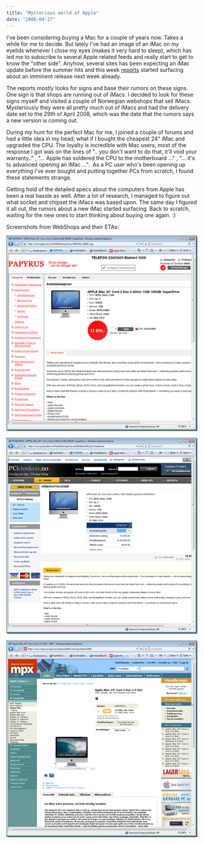```yaml
---
title: "Mysterious world of Apple"
date: "2008-04-27"
---
```


I've been considering buying a Mac for a couple of years now. Takes a while for me to decide. But lately I've had an image of an iMac on my eyelids whenever I close my eyes (makes it very hard to sleep), which has led me to subscribe to several Apple related feeds and really start to get to know the "other side". Anyhow, several sites has been expecting an iMac update before the summer hits and this week [reports](http://www.appleinsider.com/articles/08/04/25/new_imacs_in_retail_system_3g_iphone_redesign_rumor_3gs_d_day.html) started surfacing about an imminent release next week already.

The reports mostly looks for signs and base their rumors on these signs. One sign is that shops are running out of iMacs. I decided to look for these signs myself and visited a couple of Norwegian webshops that sell iMacs. Mysteriously they were all pretty much out of iMacs and had the delivery date set to the 29th of April 2008, which was the date that the rumors says a new version is coming out.

During my hunt for the perfect Mac for me, I joined a couple of forums and had a little idea in my head; what if I bought the cheapest 24" iMac and upgraded the CPU. The loyalty is incredible with Mac users, most of the response I got was on the lines of ".. you don't want to do that, it'll void your warranty.." , "... Apple has soldered the CPU to the motherboard ..." , "... it's to advanced opening an iMac ...".  As a PC user who's been opening up everything I've ever bought and putting together PCs from scratch, I found these statements strange.

Getting hold of the detailed specs about the computers from Apple has been a real hassle as well. After a lot of research, I managed to figure out what socket and chipset the iMacs was based upon. The same day I figured it all out, the rumors about a new iMac started surfacing. Back to scratch, waiting for the new ones to start thinking about buying one again. :)

Screenshots from WebShops and their ETAs:

[![image](images/mysteriousworldofapple_86ab_image_thumb.png)](http://localhost:8080/wp-content/2012/07/MysteriousworldofApple_86AB_image_2.png)

[![image](images/mysteriousworldofapple_86ab_image_thumb_1.png)](http://localhost:8080/wp-content/2012/07/MysteriousworldofApple_86AB_image_4.png)

[![image](images/mysteriousworldofapple_86ab_image_thumb_21.png)](http://localhost:8080/wp-content/2012/07/MysteriousworldofApple_86AB_image_6.png)
